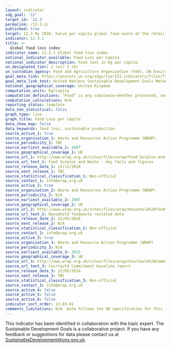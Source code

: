 ```yaml
---
layout: indicator
sdg_goal: '12'
target_id: '12.3'
permalink: /12-3-1/
published: true
target: 12.3 By 2030, halve per capita global food waste at the retail and consumer levels and reduce food losses along production and supply chains, including post-harvest losses
indicator: 12.3.1
title: >-
  Global food loss index
indicator_name: 12.3.1 Global food loss index
national_indicator_available: Food Loss per Capita 
national_indicator_description: Food loss in Kg per capita. 
un_designated_tier: 2 (a)/ 3 (b)
un_custodian_agency: Food and Agriculture Organization (FAO), UN Environment (UNEP)
goal_meta_link: https://unstats.un.org/sdgs/tierIII-indicators/files/Tier3-12-03-01.pdf
goal_meta_link_text: United Nations Sustainable Development Goals Metadata (PDF 4.0 MB)
national_geographical_coverage: United Kingdom
computation_units: Kg/capita 
computation_definitions: “Food” is any substance—whether processed, semi-processed, or raw—that is intended for human consumption. “Inedible parts” are components associated with a food that, in a particular food supply chain, are not intended to be consumed by humans.
computation_calculations: N/A 
reporting_status: Complete 
data_non_statistical: false
graph_type: line
graph_title: Food Loss per Capita 
data_show_map: false
data_keywords: food loss, sustainable production. 
source_active_1: true
source_organisation_1: Waste and Resources Action Programme (WRAP)
source_periodicity_1: TBC
source_earliest_available_1: 2007
source_geographical_coverage_1: UK
source_url_1: http://www.wrap.org.uk/sites/files/wrap/Food-Surplus-and-Waste-UK-Key-Facts-23-11-18.pdf
source_url_text_1: Food Surplus and Waste - key facts and figures 
source_release_date_1: 23/11/2018
source_next_release_1: TBC
source_statistical_classification_1: Non-official
source_contact_1: info@wrap.org.uk 
source_active_2: true
source_organisation_2: Waste and Resources Action Programme (WRAP)
source_periodicity_2: N/A
source_earliest_available_2: 2007
source_geographical_coverage_2: UK
source_url_2: http://www.wrap.org.uk/sites/files/wrap/Household%20food%20waste%20restated%20data%202007-2015%20FINAL.pdf
source_url_text_2: Household foodwaste restated data 
source_release_date_2: 22/05/2018
source_next_release_2: N/A
source_statistical_classification_2: Non-official 
source_contact_2: info@wrap.org.uk 
source_active_3: true
source_organisation_3: Waste and Resource Action Programme (WRAP)
source_periodicity_3: N/A
source_earliest_available_3: 2015
source_geographical_coverage_3: UK
source_url_3: http://www.wrap.org.uk/sites/files/wrap/Courtauld%20Commitment%202025%20-%20baseline%20report%20for%202015.pdf
source_url_text_3: Courtauld Commitment baseline report 
source_release_date_3: 22/05/2018
source_next_release_3: TBC
source_statistical_classification_3: Non-official 
source_contact_3: info@wrap.org.uk 
source_active_4: false
source_active_5: false
source_active_6: false
indicator_sort_order: 12-03-01
comments_limitations: N/A  Data follows the UN specification for this indicator. This indicator has not been identified in collaboration with topic experts.
---
```

This indicator has been identified in collaboration with the topic expert. The Sustainable Development Goals is a collaborative project. If you have any feedback or suggestions for data please contact us at SustainableDevelopment@ons.gov.uk.